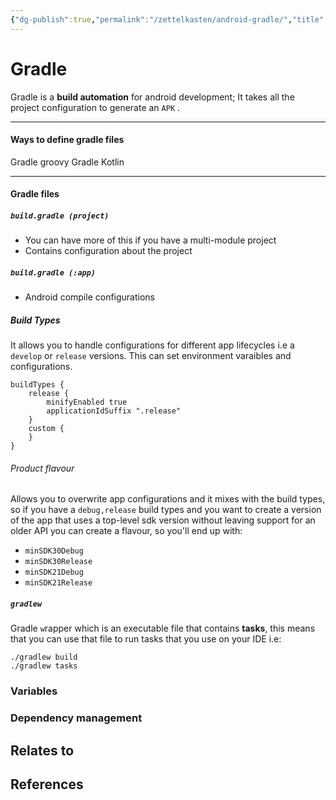 ```yaml
---
{"dg-publish":true,"permalink":"/zettelkasten/android-gradle/","title":"Gradle","tags":["status/todo","core/tech/android"],"created":"2023-10-25T17:28:26.387+01:00"}
---
```



# Gradle

Gradle is a **build automation** for android development; It takes all the project configuration to generate an `APK` . 

---
#### Ways to define gradle files
Gradle groovy
Gradle Kotlin

---

#### Gradle files

##### `build.gradle (project)`
- You can have more of this if you have a multi-module project
- Contains configuration about the project

##### `build.gradle (:app)`
- Android compile configurations

##### Build Types
It allows you to handle configurations for different app lifecycles i.e a `develop` or `release` versions. This can set environment varaibles and configurations.

```
buildTypes {
	release {
		minifyEnabled true
		applicationIdSuffix ".release"
	}
	custom {
	}
}
```

###### Product  flavour
Allows you to overwrite app configurations and it mixes with the build types, so if you have a `debug,release` build types and you want to create a version of the app that uses a top-level sdk version without leaving support for an older API you can create a flavour, so you'll end up with:
- `minSDK30Debug`
- `minSDK30Release`
- `minSDK21Debug`
- `minSDK21Release`

##### `gradlew`
Gradle `w`rapper which is an executable file that contains **tasks**, this means that you can use that file to run tasks that you use on your IDE i.e:

```
./gradlew build
./gradlew tasks
```

### Variables


### Dependency management


## Relates to
## References
